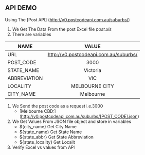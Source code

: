 ## API DEMOUsing   The [Post  API] (http://v0.postcodeapi.com.au/suburbs/)1.  We Get The Data From the post  Excel file _post.xls_2.  There are variables| NAME        | VALUE          | | ------------- |:-------------:| |URL|	http://v0.postcodeapi.com.au/suburbs/||POST_CODE|	3000||STATE_NAME|	Victoria||ABBREVIATION|	VIC||LOCALITY|	MELBOURNE CITY||CITY_NAME|	Melbourne|1. We Send the post code as a request i.e.3000	*  [Melbourne CBD:]  (http://v0.postcodeapi.com.au/suburbs/[POST_CODE].json)2. We Get Values From JSON file object and store in variables	*	${city_name}        Get City Name	*	${state_name}       Get State Name	*	${state_abbr}       Get State Abbreviation	*	${state_locality}   Get Localit3. Verify Excel vs values from API